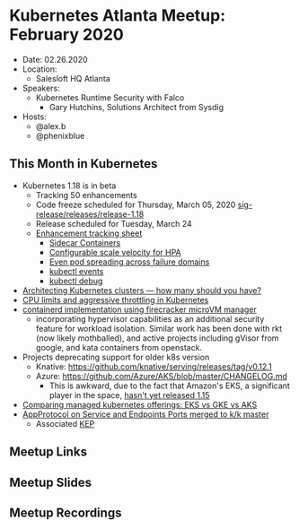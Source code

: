 # Kubernetes Atlanta Meetup: February 2020

- Date: 02.26.2020 <!--date as MM.DD.YYYY>-->
- Location:
    - Salesloft HQ Atlanta
- Speakers:
    - Kubernetes Runtime Security with Falco
        - Gary Hutchins, Solutions Architect from Sysdig <!--<speaker name/company>-->
- Hosts:
    - @alex.b
    - @phenixblue

## This Month in Kubernetes

- Kubernetes 1.18 is in beta
    - Tracking 50 enhancements
    - Code freeze scheduled for Thursday, March 05, 2020 [sig-release/releases/release-1.18](https://github.com/kubernetes/sig-release/tree/master/releases/release-1.18)
    - Release scheduled for Tuesday, March 24
    - [Enhancement tracking sheet](http://bit.ly/k8s-1-18-enhancements)
        - [Sidecar Containers](https://github.com/kubernetes/enhancements/issues/753)
        - [Configurable scale velocity for HPA](https://github.com/kubernetes/enhancements/issues/853)
        - [Even pod spreading across failure domains](https://github.com/kubernetes/enhancements/issues/895)
        - [kubectl events](https://github.com/kubernetes/enhancements/issues/1440)
        - [kubectl debug](https://github.com/kubernetes/enhancements/issues/1441)
- [Architecting Kubernetes clusters — how many should you have?](https://learnk8s.io/how-many-clusters)
- [CPU limits and aggressive throttling in Kubernetes](https://medium.com/omio-engineering/cpu-limits-and-aggressive-throttling-in-kubernetes-c5b20bd8a718)
- [containerd implementation using firecracker microVM manager](https://github.com/firecracker-microvm/firecracker-containerd)
    - incorporating hypervisor capabilities as an additional security feature for workload isolation. Similar work has been done with rkt (now likely mothballed), and active projects including gVisor from google, and kata containers from openstack.
- Projects deprecating support for older k8s version
    - Knative: https://github.com/knative/serving/releases/tag/v0.12.1
    - Azure: https://github.com/Azure/AKS/blob/master/CHANGELOG.md
        - This is awkward, due to the fact that Amazon's EKS, a significant player in the space, [hasn't yet released 1.15](https://github.com/aws/containers-roadmap/issues/380)
- [Comparing managed kubernetes offerings: EKS vs GKE vs AKS](https://www.stackrox.com/post/2020/02/eks-vs-gke-vs-aks/)
- [AppProtocol on Service and Endpoints Ports merged to k/k master](https://github.com/kubernetes/kubernetes/pull/88503)
    - Associated [KEP](https://github.com/kubernetes/enhancements/blob/master/keps/sig-network/20191227-app-protocol.md)

## Meetup Links

## Meetup Slides

## Meetup Recordings
